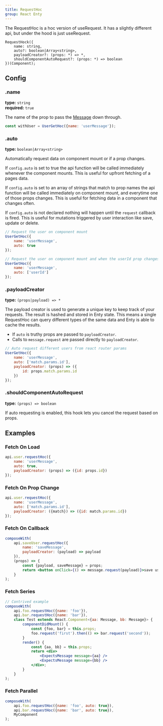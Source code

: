 ```yaml
---
title: RequestHoc
group: React Enty
---
```


The RequestHoc is a hoc version of useRequest. It has a slightly different api, but under the hood is just useRequest.

```flow
RequestHock({
    name: string,
    auto?: boolean|Array<string>,
    payloadCreator?: (props: *) => *,
    shouldComponentAutoRequest?: (props: *) => boolean
})(Component);
```


## Config

### .name
**type:** `string`  
**required:** `true`  

The name of the prop to pass the [Message] down through.

```js
const withUser = UserGetHoc({name: 'userMessage'});
```

### .auto
**type:** `boolean|Array<string>`  

Automatically request data on component mount or if a prop changes.

If `config.auto` is set to true the api function will be called immediately whenever the component mounts.
This is useful for upfront fetching of a pages data.

If `config.auto` is set to an array of strings that match to prop names the api function will be called 
immediately on component mount, and everytime one of those props changes.
This is useful for fetching data in a component that changes often.

If `config.auto` is not declared nothing will happen until the `request` callback is fired.
This is useful for mutations triggered by user interaction like save, update or delete.

```js
// Request the user on component mount
UserGetHoc({
    name: 'userMessage', 
    auto: true
});

// Request the user on component mount and when the userId prop changes
UserGetHoc({
    name: 'userMessage',
    auto: ['userId']
});
```


### .payloadCreator
**type:** `(props|payload) => *`  

The payload creator is used to generate a unique key to keep track of your requests. The result is 
hashed and stored in Enty state. This means a single RequestHoc can query different types of the 
same data and Enty is able to cache the results.

* If `auto` is truthy props are passed to `payloadCreator`.
* Calls to `message.request` are passed directly to `payloadCreator`.


```js
// Auto request different users from react router params
UserGetHoc({
    name: 'userMessage', 
    auto: ['match.params.id'],
    payloadCreator: (props) => ({
        id: props.match.params.id
    })
});
```

### .shouldComponentAutoRequest
**type:** `(props) => boolean`  

If auto requesting is enabled, this hook lets you cancel the request based on props.



## Examples

### Fetch On Load
```js
api.user.requestHoc({
    name: 'userMessage', 
    auto: true,
    payloadCreator: (props) => ({id: props.id})
});
```

### Fetch On Prop Change
```js
api.user.requestHoc({
    name: 'userMessage', 
    auto: ['match.params.id'],
    payloadCreator: ({match}) => ({id: match.params.id})
});
```

### Fetch On Callback
```jsx
composeWith(
    api.saveUser.requestHoc({
        name: 'saveMessage', 
        payloadCreator: (payload) => payload
    }),
    (props) => {
        const {payload, saveMessage} = props;
        return <button onClick={() => message.request(payload)}>save user</button>
    }
);
```

### Fetch Series
```jsx
// Contrived example
composeWith(
    api.foo.requestHoc({name: 'foo'}),
    api.bar.requestHoc({name: 'bar'}),
    class Test extends React.Component<{aa: Message, bb: Message}> {
        componentDidMount() {
            const {foo, bar} = this.props;
            foo.request('first').then(() => bar.request('second'));
        }
        render() {
            const {aa, bb} = this.props;
            return <div>
                <ExpectsMessage message={aa} />
                <ExpectsMessage message={bb} />
            </div>;
        }
    }
);
```

### Fetch Parallel
```jsx
composeWith(
    api.foo.requestHoc({name: 'foo', auto: true}),
    api.bar.requestHoc({name: 'bar', auto: true}),
    MyComponent
);
```

[Message]: /api/react-enty/Message

